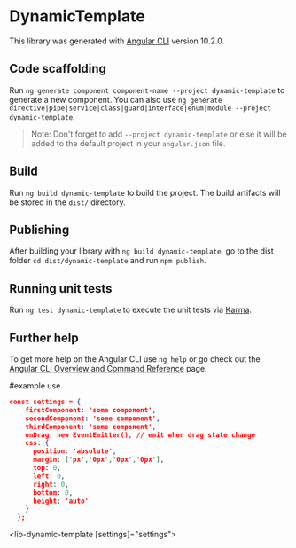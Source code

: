 # DynamicTemplate

This library was generated with [Angular CLI](https://github.com/angular/angular-cli) version 10.2.0.

## Code scaffolding

Run `ng generate component component-name --project dynamic-template` to generate a new component. You can also use `ng generate directive|pipe|service|class|guard|interface|enum|module --project dynamic-template`.
> Note: Don't forget to add `--project dynamic-template` or else it will be added to the default project in your `angular.json` file. 

## Build

Run `ng build dynamic-template` to build the project. The build artifacts will be stored in the `dist/` directory.

## Publishing

After building your library with `ng build dynamic-template`, go to the dist folder `cd dist/dynamic-template` and run `npm publish`.

## Running unit tests

Run `ng test dynamic-template` to execute the unit tests via [Karma](https://karma-runner.github.io).

## Further help

To get more help on the Angular CLI use `ng help` or go check out the [Angular CLI Overview and Command Reference](https://angular.io/cli) page.

#example use

```json
const settings = {
    firstComponent: 'some component',
    secondComponent: 'some component',
    thirdComponent: 'some component',
    onDrag: new EventEmitter(), // emit when drag state change
    css: {
      position: 'absolute',
      margin: ['px','0px','0px','0px'],
      top: 0,
      left: 0,
      right: 0,
      bottom: 0,
      height: 'auto'
    }
  };
```
  
<lib-dynamic-template [settings]="settings"></lib-dynamic-template>
